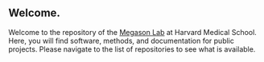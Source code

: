 ## Welcome.

Welcome to the repository of the [Megason Lab](http://www.digitalfish.org/) at Harvard Medical School.
Here, you will find software, methods, and documentation for public projects.
Please navigate to the list of repositories to see what is available.
